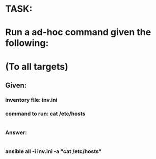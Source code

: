 
# TASK:
# Run a ad-hoc command given the following:
#  (To all targets)

##
## Given:
###
### inventory file: inv.ini
### command to run:  cat /etc/hosts
#

#

###
### Answer:
###
#

### 
### ansible all  -i inv.ini -a "cat /etc/hosts"
###
